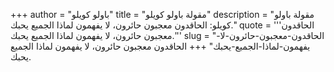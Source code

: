 +++
author = "باولو كويلو"
title = "مقولة باولو كويلو"
description = "مقولة باولو كويلو: الحاقدون معجبون حائرون، لا يفهمون لماذا الجميع يحبك."
quote = '''الحاقدون معجبون حائرون، لا يفهمون لماذا الجميع يحبك.'''
slug = "الحاقدون-معجبون-حائرون-لا-يفهمون-لماذا-الجميع-يحبك"
+++
الحاقدون معجبون حائرون، لا يفهمون لماذا الجميع يحبك.
